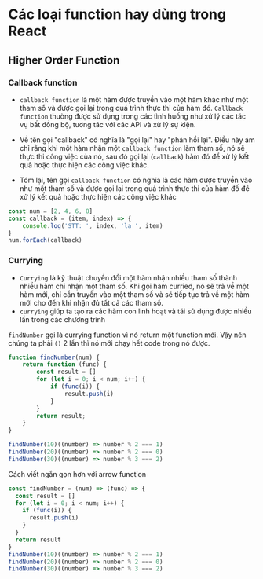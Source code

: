 # Các loại function hay dùng trong React

## Higher Order Function

### Callback function
- `callback function` là một hàm được truyền vào một hàm khác như một tham số và được gọi lại trong quá trình thực thi của hàm đó. `Callback function` thường được sử dụng trong các tình huống như xử lý các tác vụ bất đồng bộ, tương tác với các API và xử lý sự kiện.

- Về tên gọi "callback" có nghĩa là "gọi lại" hay "phản hồi lại". Điều này ám chỉ rằng khi một hàm nhận một `callback function` làm tham số, nó sẽ thực thi công việc của nó, sau đó gọi lại (`callback`) hàm đó để xử lý kết quả hoặc thực hiện các công việc khác.

- Tóm lại, tên gọi `callback function` có nghĩa là các hàm được truyền vào như một tham số và được gọi lại trong quá trình thực thi của hàm đố để xử lý kết quả hoặc thực hiện các công việc khác


```js
const num = [2, 4, 6, 8]
const callback = (item, index) => {
    console.log('STT: ', index, 'la ', item)
}
num.forEach(callback)
``` 

### Currying

- `Currying` là kỹ thuật chuyển đổi một hàm nhận nhiều tham số thành nhiều hàm chỉ nhận một tham số. Khi gọi hàm curried, nó sẽ trả về một hàm mới, chỉ cần truyền vào một tham số và sẽ tiếp tục trả về một hàm mới cho đến khi nhận đủ tất cả các tham số.
- `currying` giúp ta tạo ra các hàm con linh hoạt và tái sử dụng được nhiều lần trong các chương trình

`findNumber` gọi là currying function vì nó return một function mới. Vậy nên chúng ta phải `()` 2 lần thì nó mới chạy hết code trong nó được.

```js
function findNumber(num) {
    return function (func) {
        const result = []
        for (let i = 0; i < num; i++) {
            if (func(i)) {
                result.push(i)
            }
        }
        return result;
    }
}

findNumber(10)((number) => number % 2 === 1)
findNumber(20)((number) => number % 2 === 0)
findNumber(30)((number) => number % 3 === 2)
``` 

Cách viết ngắn gọn hơn với arrow function

```js
const findNumber = (num) => (func) => {
  const result = []
  for (let i = 0; i < num; i++) {
    if (func(i)) {
      result.push(i)
    }
  }
  return result
}
findNumber(10)((number) => number % 2 === 1)
findNumber(20)((number) => number % 2 === 0)
findNumber(30)((number) => number % 3 === 2)